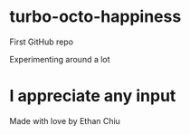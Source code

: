 turbo-octo-happiness
====================
First GitHub repo

Experimenting around a lot

I appreciate any input 
====================
Made with love by Ethan Chiu
